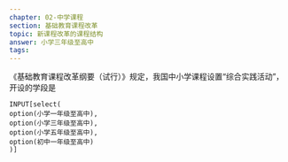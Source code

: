 ```yaml
---
chapter: 02-中学课程
section: 基础教育课程改革
topic: 新课程改革的课程结构
answer: 小学三年级至高中
tags:
---
```


《基础教育课程改革纲要（试行）》规定，我国中小学课程设置“综合实践活动”，开设的学段是

```meta-bind
INPUT[select(
option(小学一年级至高中),
option(小学三年级至高中),
option(小学五年级至高中),
option(初中一年级至高中)
)]
```